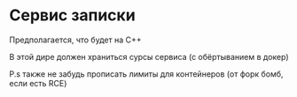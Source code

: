 # Сервис записки

Предполагается, что будет на C++


В этой дире должен храниться сурсы сервиса (с обёртыванием в докер)

P.s также не забудь прописать лимиты для контейнеров (от форк бомб, если есть RCE)
